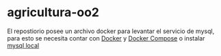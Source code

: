 # agricultura-oo2
El repostiorio posee un archivo docker para levantar el servicio de mysql, para esto se necesita contar con [Docker](https://www.docker.com/products/docker-desktop) y [Docker Compose](https://docs.docker.com/compose/install/) o instalar [mysql local](https://dev.mysql.com/downloads/windows/installer/8.0.html)
